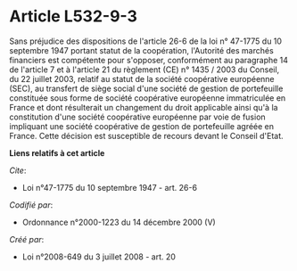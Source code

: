 # Article L532-9-3

Sans préjudice des dispositions de l'article 26-6 de la loi n° 47-1775 du 10 septembre 1947 portant statut de la coopération,
l'Autorité des marchés financiers est compétente pour s'opposer, conformément au paragraphe 14 de l'article 7 et à l'article
21 du règlement (CE) n° 1435 / 2003 du Conseil, du 22 juillet 2003, relatif au statut de la société coopérative européenne
(SEC), au transfert de siège social d'une société de gestion de portefeuille constituée sous forme de société coopérative
européenne immatriculée en France et dont résulterait un changement du droit applicable ainsi qu'à la constitution d'une
société coopérative européenne par voie de fusion impliquant une société coopérative de gestion de portefeuille agréée en
France. Cette décision est susceptible de recours devant le Conseil d'Etat.

**Liens relatifs à cet article**

_Cite_:

  - Loi n°47-1775 du 10 septembre 1947 - art. 26-6

_Codifié par_:

  - Ordonnance n°2000-1223 du 14 décembre 2000 (V)

_Créé par_:

  - Loi n°2008-649 du 3 juillet 2008 - art. 20
